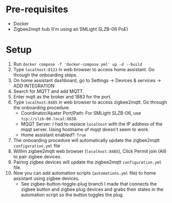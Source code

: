 # Pre-requisites
- Docker
- Zigbee2mqtt hub (I'm using an SMLight SLZB-06 PoE)

# Setup
1. Run `docker compose -f 'docker-compose.yml' up -d --build`
2. Type `localhost:8123` in web browser to access home assistant. Go through the onboarding steps.
3. On home assistant dashboard, go to Settings -> Devices & services -> ADD INTEGRATION
4. Search for MQTT and add MQTT.
5. Enter mqtt as the broker and 1883 for the port.
6. Type `localhost:8485` in web browser to access zigbee2mqtt. Go through the onboarding procedure.
    - Coordinator/Apater Port/Path: For SMLight SLZB-06, use `tcp://slzb-06.local:6638`.
    - MQQT Server: I had to replace `localhost` with the IP address of the mqqt server. Using hostname of mqqt doesn't seem to work.
    - Home assistant enabled?: `True`
7. The onboarding procedure will automatically update the zigbee2mqtt `configuration.yml` file
8. Within zigbee2mqtt web browser (`localhost:8485`), Click Permit join (All) to pair zigbee devices.
9. Pairing zigbee devices will update the zigbee2mqtt `configuration.yml` file.
10. Now you can add automation scripts (`automations.yml` file) to home assistant using zigbee devices.
    - See zigbee-button-toggle-plug branch I made that connects the zigbee button and zigbee plug devices and grabs their states in the automation script so the button toggles the plug.